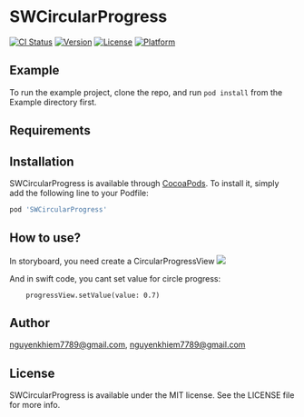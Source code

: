 # SWCircularProgress

[![CI Status](https://img.shields.io/travis/nguyenkhiem7789@gmail.com/SWCircularProgress.svg?style=flat)](https://travis-ci.org/nguyenkhiem7789@gmail.com/SWCircularProgress)
[![Version](https://img.shields.io/cocoapods/v/SWCircularProgress.svg?style=flat)](https://cocoapods.org/pods/SWCircularProgress)
[![License](https://img.shields.io/cocoapods/l/SWCircularProgress.svg?style=flat)](https://cocoapods.org/pods/SWCircularProgress)
[![Platform](https://img.shields.io/cocoapods/p/SWCircularProgress.svg?style=flat)](https://cocoapods.org/pods/SWCircularProgress)

## Example

To run the example project, clone the repo, and run `pod install` from the Example directory first.

## Requirements

## Installation

SWCircularProgress is available through [CocoaPods](https://cocoapods.org). To install
it, simply add the following line to your Podfile:

```ruby
pod 'SWCircularProgress'
```

## How to use?

In storyboard, you need create a CircularProgressView
<img src="https://user-images.githubusercontent.com/18132015/79543074-02a59d00-80b7-11ea-9181-320b94382465.png"/>

And in swift code, you cant set value for circle progress:

        progressView.setValue(value: 0.7)

## Author

nguyenkhiem7789@gmail.com, nguyenkhiem7789@gmail.com

## License

SWCircularProgress is available under the MIT license. See the LICENSE file for more info.
